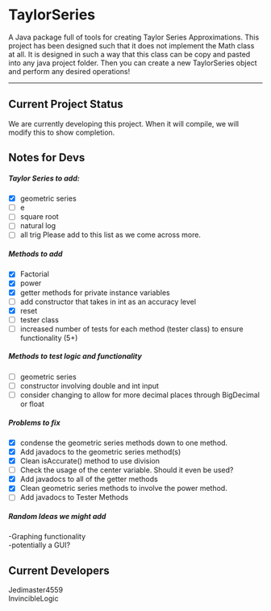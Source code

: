 # TaylorSeries
A Java package full of tools for creating Taylor Series Approximations. This project has been designed such that 
it does not implement the Math class at all. It is designed in such a way that this class can be copy and pasted
into any java project folder. Then you can create a new TaylorSeries object and perform any desired operations!

<hr>

## Current Project Status
We are currently developing this project. When it will compile, we will modify this to show completion.

## Notes for Devs
##### Taylor Series to add:
- [x] geometric series
- [ ] e
- [ ] square root
- [ ] natural log
- [ ] all trig
Please add to this list as we come across more.</br>

##### Methods to add
- [x] Factorial</br>
- [x] power<br/>
- [x] getter methods for private instance variables</br>
- [ ] add constructor that takes in int as an accuracy level
- [x] reset
- [ ] tester class
- [ ] increased number of tests for each method (tester class) to ensure functionality (5+)

##### Methods to test logic and functionality
- [ ] geometric series</br>
- [ ] constructor involving double and int input
- [ ] consider changing to allow for more decimal places through BigDecimal or float

##### Problems to fix
- [x] condense the geometric series methods down to one method.
- [x] Add javadocs to the geometric series method(s)
- [x] Clean isAccurate() method to use division
- [ ] Check the usage of the center variable. Should it even be used?
- [x] Add javadocs to all of the getter methods
- [x] Clean geometric series methods to involve the power method.
- [ ] Add javadocs to Tester Methods

##### Random Ideas we might add
-Graphing functionality</br>
-potentially a GUI?


## Current Developers
Jedimaster4559 </br>
InvincibleLogic

